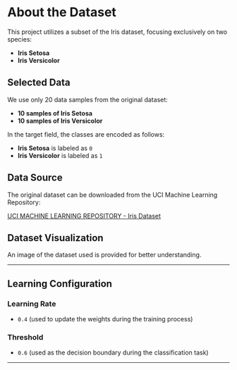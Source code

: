 # About the Dataset

This project utilizes a subset of the Iris dataset, focusing exclusively on two species:

- **Iris Setosa**
- **Iris Versicolor**

## Selected Data
We use only 20 data samples from the original dataset:

- **10 samples of Iris Setosa**
- **10 samples of Iris Versicolor**

In the target field, the classes are encoded as follows:

- **Iris Setosa** is labeled as `0`
- **Iris Versicolor** is labeled as `1`

## Data Source
The original dataset can be downloaded from the UCI Machine Learning Repository:

[UCI MACHINE LEARNING REPOSITORY - Iris Dataset](https://archive.ics.uci.edu/dataset/53/iris)

## Dataset Visualization
An image of the dataset used is provided for better understanding.

---

## Learning Configuration

### Learning Rate
- `0.4` (used to update the weights during the training process)

### Threshold
- `0.6` (used as the decision boundary during the classification task)

---

